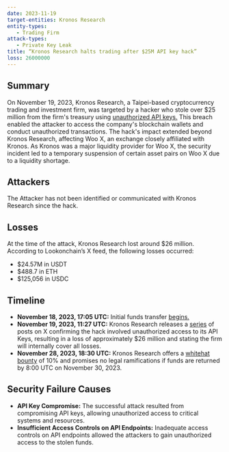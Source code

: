 ```yaml
---
date: 2023-11-19
target-entities: Kronos Research 
entity-types: 
   - Trading Firm
attack-types:
   - Private Key Leak
title: “Kronos Research halts trading after $25M API key hack”
loss: 26000000
---
```


## Summary

On November 19, 2023, Kronos Research, a Taipei-based cryptocurrency trading and investment firm, was targeted by a hacker who stole over $25 million from the firm's treasury using [unauthorized API keys.](https://cryptonews.com/news/kronos-research-enters-negotiations-with-hacker-after-25-million-cryptocurrency-theft-offers-10-bounty.htm) This breach enabled the attacker to access the company's blockchain wallets and conduct unauthorized transactions. The hack's impact extended beyond Kronos Research, affecting Woo X, an exchange closely affiliated with Kronos. As Kronos was a major liquidity provider for Woo X, the security incident led to a temporary suspension of certain asset pairs on Woo X due to a liquidity shortage.

## Attackers

The Attacker has not been identified or communicated with Kronos Research since the hack.

## Losses

At the time of the attack, Kronos Research lost around $26 million. According to Lookonchain’s X feed, the following losses occurred:

   - $24.57M in USDT
   - $488.7 in ETH
   - $125,056 in USDC

## Timeline

   - **November 18, 2023, 17:05 UTC:** Initial funds transfer [begins.](https://etherscan.io/address/0x2b0502fdab4e221dcd492c058255d2073d50a3ae)     
   - **November 19, 2023, 11:27 UTC:** Kronos Research releases a [series](https://twitter.com/ResearchKronos/status/1726203102842466650) of posts on X confirming the hack involved unauthorized access to its API Keys, resulting in a loss of approximately $26 million and stating the firm will internally cover all losses.
   - **November 28, 2023, 18:30 UTC:** Kronos Research offers a [whitehat bounty](https://etherscan.io/idm?addresses=0xad5916c0f641841637bab1a1049224c3cfd5acf0,0x7e1a22655e2a46a5dd8aec2905c298f1d06b8597&type=1) of 10% and promises no legal ramifications if funds are returned by 8:00 UTC on November 30, 2023.

## Security Failure Causes

   - **API Key Compromise:** The successful attack resulted from compromising API keys, allowing unauthorized access to critical systems and resources.
   - **Insufficient Access Controls on API Endpoints:** Inadequate access controls on API endpoints allowed the attackers to gain unauthorized access to the stolen funds.
